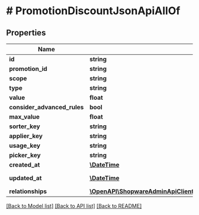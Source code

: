 # # PromotionDiscountJsonApiAllOf

## Properties

Name | Type | Description | Notes
------------ | ------------- | ------------- | -------------
**id** | **string** |  | [optional]
**promotion_id** | **string** |  |
**scope** | **string** |  |
**type** | **string** |  |
**value** | **float** |  |
**consider_advanced_rules** | **bool** |  |
**max_value** | **float** |  | [optional]
**sorter_key** | **string** |  | [optional]
**applier_key** | **string** |  | [optional]
**usage_key** | **string** |  | [optional]
**picker_key** | **string** |  | [optional]
**created_at** | [**\DateTime**](\DateTime.md) |  | [readonly]
**updated_at** | [**\DateTime**](\DateTime.md) |  | [optional] [readonly]
**relationships** | [**\OpenAPI\ShopwareAdminApiClient\Model\PromotionDiscountJsonApiAllOfRelationships**](PromotionDiscountJsonApiAllOfRelationships.md) |  | [optional]

[[Back to Model list]](../../README.md#models) [[Back to API list]](../../README.md#endpoints) [[Back to README]](../../README.md)
